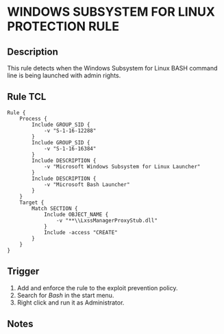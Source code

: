 # WINDOWS SUBSYSTEM FOR LINUX PROTECTION RULE

## Description
This rule detects when the Windows Subsystem for Linux BASH command line is being launched with admin rights.

## Rule TCL
```
Rule {
    Process {
        Include GROUP_SID {
            -v "S-1-16-12288"
        }
        Include GROUP_SID {
            -v "S-1-16-16384"
        }
        Include DESCRIPTION {
            -v "Microsoft Windows Subsystem for Linux Launcher"
        }
        Include DESCRIPTION {
            -v "Microsoft Bash Launcher"
        }
    }
    Target {
        Match SECTION {
            Include OBJECT_NAME {
                -v "**\\LxssManagerProxyStub.dll"
            }
            Include -access "CREATE"
        }
    }
}
```

## Trigger
1. Add and enforce the rule to the exploit prevention policy.
2. Search for *Bash* in the start menu.
3. Right click and run it as Administrator.

## Notes